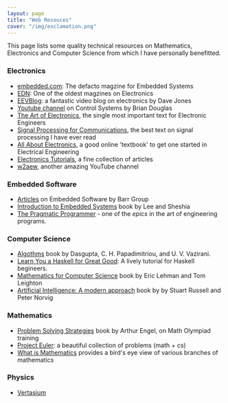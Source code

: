 ```yaml
---
layout: page
title: "Web Resouces"
cover: "/img/exclamation.png"
---
```



This page lists some quality technical resources on Mathematics, Electronics and Computer Science from which I have personally benefitted.

### Electronics

- [embedded.com](http://embedded.com): The defacto magzine for Embedded Systems
- [EDN](http://www.edn.com): One of the oldest magzines on Electronics
- [EEVBlog](http://eevblog.com): a fantastic video blog on electronics by Dave Jones
- [Youtube channel](https://www.youtube.com/user/ControlLectures) on Control Systems by Brian Douglas
- [The Art of Electronics](http://en.wikipedia.org/wiki/The_Art_of_Electronics), the single most important text for Electronic Engineers
- [Signal Processing for Communications](http://www.sp4comm.org), the best text on signal processing I have ever read
- [All About Electronics](http://www.allaboutcircuits.com/), a good online 'textbook' to get one started in Electrical Engineering
- [Electronics Tutorials](http://www.electronics-tutorials.ws/), a fine collection of articles
- [w2aew](https://www.youtube.com/channel/UCiqd3GLTluk2s_IBt7p_LjA), another amazing YouTube channel

### Embedded Software

- [Articles](http://www.barrgroup.com/Embedded-Systems/How-To) on Embedded Software by Barr Group
- [Introduction to Embedded Systems](http://leeseshia.org/) book by Lee and Sheshia
- [The Pragmatic Programmer]() - one of the *epics* in the art of engineering programs.

### Computer Science

- [Algothms](http://beust.com/algorithms.pdf) book by Dasgupta, C. H. Papadimitriou, and U. V. Vazirani.
- [Learn You a Haskell for Great Good](http://learnyouahaskell.com): A lively tutorial for Haskell begineers.
- [Mathematics for Computer Science](http://www.cs.princeton.edu/courses/archive/spr10/cos433/mathcs.pdf) book by Eric Lehman and Tom Leighton
- [Artificial Intelligence: A modern approach](http://aima.cs.berkeley.edu/) book by by Stuart Russell and Peter Norvig

### Mathematics

- [Problem Solving Strategies](http://www.amazon.in/Problem-Solving-Strategies-Problem-Books-Mathematics/dp/0387982191) book by Arthur Engel, on Math Olympiad training
- [Project Euler](https://projecteuler.net/): a beautiful collection of problems (math + cs)
- [What is Mathematics](http://www.amazon.com/Mathematics-Elementary-Approach-Ideas-Methods/dp/0195105192) provides a bird's eye view of various branches of mathematics

### Physics

- [Vertasium]()

